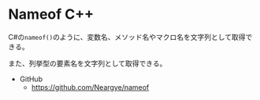 # Nameof C++

C#の`nameof()`のように、変数名、メソッド名やマクロ名を文字列として取得できる。

また、列挙型の要素名を文字列として取得できる。

- GitHub
    - https://github.com/Neargye/nameof

